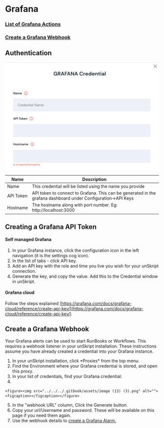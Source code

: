 # Grafana

### [List of Grafana Actions](action\_grafana.md)

### [Create a Grafana Webhook](./#create-a-grafana-webhook-1)



## Authentication

![Information needed to onboard Grafana connetor](<../../../.gitbook/assets/Screen Shot 2022-06-15 at 7.25.46 PM.png>)

| Name      | Description                                                                                                   |
| --------- | ------------------------------------------------------------------------------------------------------------- |
| Name      | This credential will be listed using the name you provide                                                     |
| API Token | API token to connect to Grafana. This can be generated in the grafana dashboard under Configuration->API Keys |
| Hostname  | The hostname along with port number. Eg: http://localhost:3000                                                |

## Creating a Grafana API Token

#### Self managed Grafana

1. In your Grafana instance, click the configuration icon in the left navigation (it is the settings cog icon).
2. In the list of tabs - click API key.
3. Add an API key with the role and time you live you wish for your unSkript connection.
4. Generate the key, and copy the value.  Add this to the Credential window in unSkript.

#### Grafana cloud

Follow the steps explained [https://grafana.com/docs/grafana-cloud/reference/create-api-key/](https://grafana.com/docs/grafana-cloud/reference/create-api-key/)

## Create a Grafana Webhook

Your Grafana alerts can be used to start RunBooks or Workflows.  This requires a webhook listener in your unSkript installation. These instructions assume you have already created a credential into your Grafana instance.

1. In your unSkript installation, click \*Proxies\* from the top menu. &#x20;
2. Find the Environment where your Grafana credential is stored, and open this proxy.&#x20;
3. In your list of credentials, find your Grafana credential:
4.

    <figure><img src="../../../.gitbook/assets/image (13) (3).png" alt=""><figcaption></figcaption></figure>
5. In the "webhook URL" column, Click the Generate button.
6. Copy your url/Username and password.  These will be available on this page if you need them again.
7. Use the webhook details to [create a Grafana Alarm.](../../../runbooks/xrunbooks/alarms/create-a-grafana-alert.md)



